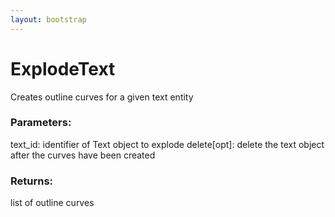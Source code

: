```yaml
---
layout: bootstrap
---
```


# ExplodeText

Creates outline curves for a given text entity
        

### Parameters:

text_id: identifier of Text object to explode
delete[opt]: delete the text object after the curves have been created
        

### Returns:


list of outline curves
        
